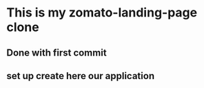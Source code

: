 # This is my zomato-landing-page clone

## Done with first commit

## set up create here our application
